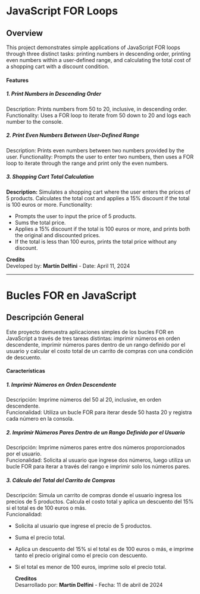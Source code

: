 # JavaScript FOR Loops

## Overview
This project demonstrates simple applications of JavaScript FOR loops through three distinct tasks: printing numbers in descending order, printing even numbers within a user-defined range, and calculating the total cost of a shopping cart with a discount condition.  

#### Features
##### 1. Print Numbers in Descending Order
Description: Prints numbers from 50 to 20, inclusive, in descending order.  
Functionality: Uses a FOR loop to iterate from 50 down to 20 and logs each number to the console.  

##### 2. Print Even Numbers Between User-Defined Range
Description: Prints even numbers between two numbers provided by the user.
Functionality: Prompts the user to enter two numbers, then uses a FOR loop to iterate through the range and print only the even numbers.

##### 3. Shopping Cart Total Calculation
**Description:** Simulates a shopping cart where the user enters the prices of 5 products. Calculates the total cost and applies a 15% discount if the total is 100 euros or more.
Functionality: 
- Prompts the user to input the price of 5 products.
- Sums the total price.
- Applies a 15% discount if the total is 100 euros or more, and prints both the original and discounted prices.
- If the total is less than 100 euros, prints the total price without any discount.  

**Credits**  
Developed by: **Martín Delfini** - 
Date: April 11, 2024

  ---

# Bucles FOR en JavaScript
## Descripción General
Este proyecto demuestra aplicaciones simples de los bucles FOR en JavaScript a través de tres tareas distintas: imprimir números en orden descendente, imprimir números pares dentro de un rango definido por el usuario y calcular el costo total de un carrito de compras con una condición de descuento.  

#### Características
##### 1. Imprimir Números en Orden Descendente
Descripción: Imprime números del 50 al 20, inclusive, en orden descendente.  
Funcionalidad: Utiliza un bucle FOR para iterar desde 50 hasta 20 y registra cada número en la consola.  

##### 2. Imprimir Números Pares Dentro de un Rango Definido por el Usuario
Descripción: Imprime números pares entre dos números proporcionados por el usuario.  
Funcionalidad: Solicita al usuario que ingrese dos números, luego utiliza un bucle FOR para iterar a través del rango e imprimir solo los números pares.  

##### 3. Cálculo del Total del Carrito de Compras  
Descripción: Simula un carrito de compras donde el usuario ingresa los precios de 5 productos. Calcula el costo total y aplica un descuento del 15% si el total es de 100 euros o más.  
Funcionalidad:  
- Solicita al usuario que ingrese el precio de 5 productos.
- Suma el precio total.
- Aplica un descuento del 15% si el total es de 100 euros o más, e imprime tanto el precio original como el precio con descuento.
- Si el total es menor de 100 euros, imprime solo el precio total.

  **Creditos**  
Desarrollado por: **Martín Delfini** - 
Fecha: 11 de abril de 2024
